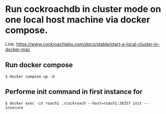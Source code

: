 # Run cockroachdb in cluster mode on one local host machine via docker compose.

Link: https://www.cockroachlabs.com/docs/stable/start-a-local-cluster-in-docker-mac

## Run docker compose

```shell
$ docker compose up -d
```

## Performe init command in first instance for

```shell
$ docker exec -it roach1 ./cockroach --host=roach1:26357 init --insecure
```
